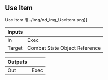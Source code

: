 ## Use Item
Use Item
![[../img/nd_img_UseItem.png]]

|Inputs||
|--|--|
| In | Exec |
| Target | Combat State Object Reference |

|Outputs||
|--|--|
| Out | Exec |
